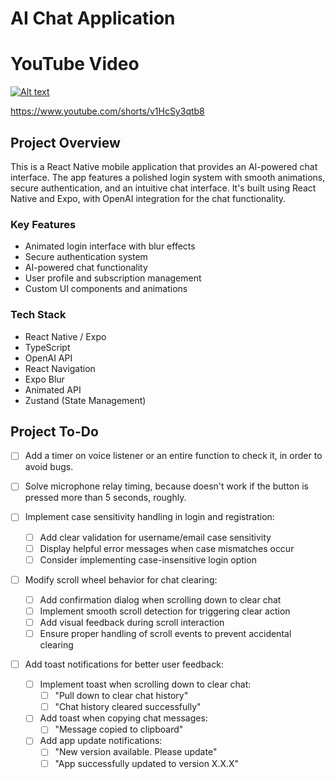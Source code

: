 # AI Chat Application

# YouTube Video
[![Alt text](https://img.youtube.com/vi/v1HcSy3qtb8/0.jpg)](https://www.youtube.com/shorts/v1HcSy3qtb8)

https://www.youtube.com/shorts/v1HcSy3qtb8

## Project Overview
This is a React Native mobile application that provides an AI-powered chat interface. The app features a polished login system with smooth animations, secure authentication, and an intuitive chat interface. It's built using React Native and Expo, with OpenAI integration for the chat functionality.

### Key Features
- Animated login interface with blur effects
- Secure authentication system
- AI-powered chat functionality
- User profile and subscription management
- Custom UI components and animations

### Tech Stack
- React Native / Expo
- TypeScript
- OpenAI API
- React Navigation
- Expo Blur
- Animated API
- Zustand (State Management)

## Project To-Do

- [ ] Add a timer on voice listener or an entire function to check it, in order to avoid bugs.
- [ ] Solve microphone relay timing, because doesn't work if the button is pressed more than 5 seconds, roughly.

- [ ] Implement case sensitivity handling in login and registration:
  - [ ] Add clear validation for username/email case sensitivity
  - [ ] Display helpful error messages when case mismatches occur
  - [ ] Consider implementing case-insensitive login option

- [ ] Modify scroll wheel behavior for chat clearing:
  - [ ] Add confirmation dialog when scrolling down to clear chat
  - [ ] Implement smooth scroll detection for triggering clear action
  - [ ] Add visual feedback during scroll interaction
  - [ ] Ensure proper handling of scroll events to prevent accidental clearing

- [ ] Add toast notifications for better user feedback:
  - [ ] Implement toast when scrolling down to clear chat:
    - [ ] "Pull down to clear chat history"
    - [ ] "Chat history cleared successfully"
  - [ ] Add toast when copying chat messages:
    - [ ] "Message copied to clipboard"
  - [ ] Add app update notifications:
    - [ ] "New version available. Please update"
    - [ ] "App successfully updated to version X.X.X"
